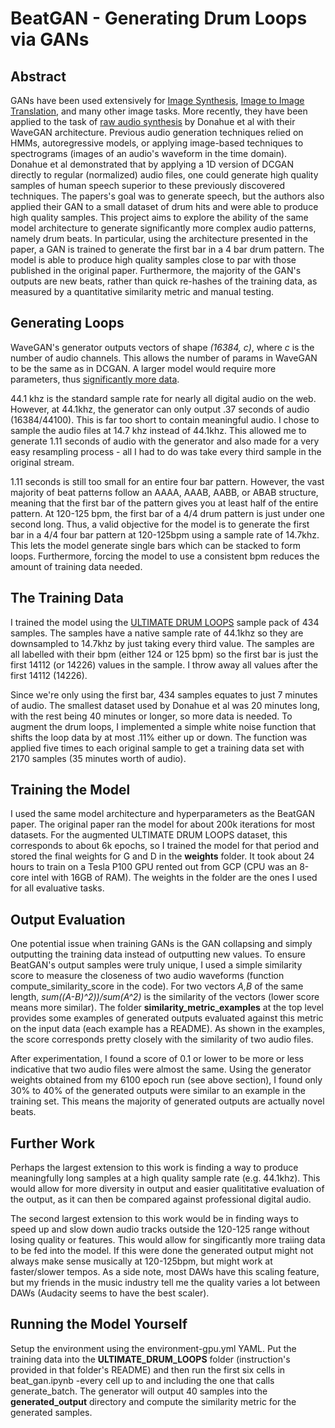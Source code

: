 # BeatGAN - Generating Drum Loops via GANs

## Abstract
GANs have been used extensively for [Image Synthesis](https://arxiv.org/abs/1711.11585), [Image to Image Translation](https://arxiv.org/abs/1711.09020), and many other image tasks. More recently, they have been applied to the task of [raw audio synthesis](https://arxiv.org/pdf/1802.04208.pdf) by Donahue et al with their WaveGAN architecture. Previous audio generation techniques relied on HMMs, autoregressive models, or applying image-based techniques to spectrograms (images of an audio's waveform in the time domain). Donahue et al demonstrated that by applying a 1D version of DCGAN directly to regular (normalized) audio files, one could generate high quality samples of human speech superior to these previously discovered techniques. The papers's goal was to generate speech, but the authors also applied their GAN to a small dataset of drum hits and were able to produce high quality samples. This project aims to explore the ability of the same model architecture to generate significantly more complex audio patterns, namely drum beats. In particular, using the architecture presented in the paper, a GAN is trained to generate the first bar in a 4 bar drum pattern. The model is able to produce high quality samples close to par with those published in the original paper. Furthermore, the majority of the GAN's outputs are new beats, rather than quick re-hashes of the training data, as measured by a quantitative similarity metric and manual testing. 

## Generating Loops
WaveGAN's generator outputs vectors of shape _(16384, c)_, where _c_ is the number of audio channels. This allows the number of params in WaveGAN to be the same as in DCGAN. A larger model would require more parameters, thus [significantly more data](https://arxiv.org/pdf/1711.06491.pdf). 

44.1 khz is the standard sample rate for nearly all digital audio on the web. However, at 44.1khz, the generator can only output .37 seconds of audio (16384/44100). This is far too short to contain meaningful audio. I chose to sample the audio files at 14.7 khz instead of 44.1khz. This allowed me to generate 1.11 seconds of audio with the generator and also made for a very easy resampling process - all I had to do was take every third sample in the original stream.  

1.11 seconds is still too small for an entire four bar pattern. However, the vast majority of beat patterns follow an AAAA, AAAB, AABB, or ABAB structure, meaning that the first bar of the pattern gives you at least half of the entire pattern. At 120-125 bpm, the first bar of a 4/4 drum pattern is just under one second long. Thus, a valid objective for the model is to generate the first bar in a 4/4 four bar pattern at 120-125bpm using a sample rate of 14.7khz. This lets the model generate single bars which can be stacked to form loops. Furthermore, forcing the model to use a consistent bpm reduces the amount of training data needed. 

## The Training Data
I trained the model using the [ULTIMATE DRUM LOOPS](splice.com/sounds/toolroom-records/ultimate-drum-loops) sample pack of 434 samples. The samples have a native sample rate of 44.1khz so they are downsampled to 14.7khz by just taking every third value. The samples are all labelled with their bpm (either 124 or 125 bpm) so the first bar is just the first 14112 (or 14226) values in the sample. I throw away all values after the first 14112 (14226). 

Since we're only using the first bar, 434 samples equates to just 7 minutes of audio. The smallest dataset used by Donahue et al was 20 minutes long, with the rest being 40 minutes or longer, so more data is needed. To augment the drum loops, I implemented a simple white noise function that shifts the loop data by at most .11% either up or down. The function was applied five times to each original sample to get a training data set with 2170 samples (35 minutes worth of audio). 

## Training the Model
I used the same model architecture and hyperparameters as the BeatGAN paper. The original paper ran the model for about 200k iterations for most datasets. For the augmented ULTIMATE DRUM LOOPS dataset, this corresponds to about 6k epochs, so I trained the model for that period and stored the final weights for G and D in the **weights** folder. It took about 24 hours to train on a Tesla P100 GPU rented out from GCP (CPU was an 8-core intel with 16GB of RAM). The weights in the folder are the ones I used for all evaluative tasks. 

## Output Evaluation
One potential issue when training GANs is the GAN collapsing and simply outputting the training data instead of outputting new values. To ensure BeatGAN's output samples were truly unique, I used a simple similarity score to measure the closeness of two audio waveforms (function compute_similarity_score in the code). For two vectors _A,B_ of the same length, _sum((A-B)^2))/sum(A^2)_ is the similarity of the vectors (lower score means more similar). The folder **similarity_metric_examples** at the top level provides some examples of generated outputs evaluated against this metric on the input data (each example has a README). As shown in the examples, the score corresponds pretty closely with the similarity of two audio files. 

After experimentation, I found a score of 0.1 or lower to be more or less indicative that two audio files were almost the same. Using the generator weights obtained from my 6100 epoch run (see above section), I found only 30% to 40% of the generated outputs were similar to an example in the training set. This means the majority of generated outputs are actually novel beats. 

## Further Work
Perhaps the largest extension to this work is finding a way to produce meaningfully long samples at a high quality sample rate (e.g. 44.1khz). This would allow for more diversity in output and easier qualititative evaluation of the output, as it can then be compared against professional digital audio. 

The second largest extension to this work would be in finding ways to speed up and slow down audio tracks outside the 120-125 range without losing quality or features. This would allow for singificantly more traiing data to be fed into the model. If this were done the generated output might not always make sense musically at 120-125bpm, but might work at faster/slower tempos. As a side note, most DAWs have this scaling feature, but my friends in the music industry tell me the quality varies a lot between DAWs (Audacity seems to have the best scaler).  

## Running the Model Yourself
Setup the environment using the environment-gpu.yml YAML. Put the training data into the **ULTIMATE_DRUM_LOOPS** folder (instruction's provided in that folder's README) and then run the first six cells in beat_gan.ipynb -every cell up to and including the one that calls generate_batch. The generator will output 40 samples into the **generated_output** directory and compute the similarity metric for the generated samples. 


